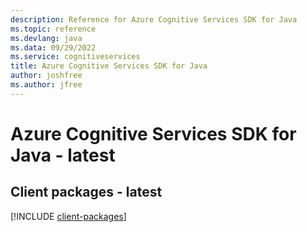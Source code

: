 ```yaml
---
description: Reference for Azure Cognitive Services SDK for Java
ms.topic: reference
ms.devlang: java
ms.data: 09/29/2022
ms.service: cognitiveservices
title: Azure Cognitive Services SDK for Java
author: joshfree
ms.author: jfree
---
```

# Azure Cognitive Services SDK for Java - latest

## Client packages - latest
[!INCLUDE [client-packages](cognitive-services-client-index.md)]